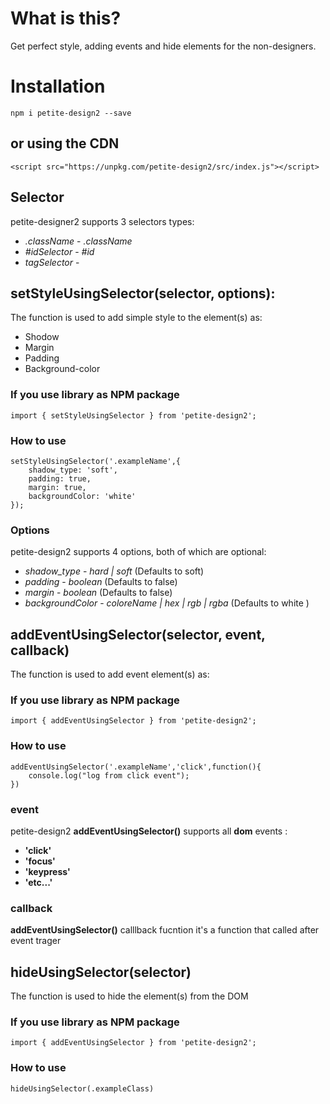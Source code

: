 # What is this?

Get perfect style, adding events and hide elements for the non-designers.

# Installation

`npm i petite-design2 --save`

## or using the CDN
```
<script src="https://unpkg.com/petite-design2/src/index.js"></script>
```

## Selector

petite-designer2 supports 3 selectors types:

* *.className*  - _.className_
* *#idSelector* - _#id_
* *tagSelector* - _<tag>_


## setStyleUsingSelector(selector, options): 
The function is used to add simple style to the element(s) as:
* Shodow
* Margin
* Padding
* Background-color

### If you use library as NPM package
```
import { setStyleUsingSelector } from 'petite-design2';
```
### How to use
```
setStyleUsingSelector('.exampleName',{
    shadow_type: 'soft',
    padding: true,
    margin: true,
    backgroundColor: 'white'
});
```

### Options

petite-design2 supports 4 options, both of which are optional:

* *shadow_type* - _hard | soft_ (Defaults to soft)
* *padding* - _boolean_ (Defaults to false)
* *margin* - _boolean_ (Defaults to false)
* *backgroundColor* - _coloreName | hex | rgb | rgba_ (Defaults to white )

## addEventUsingSelector(selector, event, callback)
The function is used to add event element(s) as:

### If you use library as NPM package
```
import { addEventUsingSelector } from 'petite-design2';
```
### How to use
```
addEventUsingSelector('.exampleName','click',function(){
    console.log("log from click event");
})  
```

### event 

petite-design2 __addEventUsingSelector()__ supports all __dom__ events :

* __'click'__
* __'focus'__
* __'keypress'__
* __'etc...'__

### callback

__addEventUsingSelector()__ calllback fucntion it's a function that called after event trager


## hideUsingSelector(selector)
The function is used to hide the element(s) from the DOM

### If you use library as NPM package
```
import { addEventUsingSelector } from 'petite-design2';
```
### How to use
```
hideUsingSelector(.exampleClass)
```


